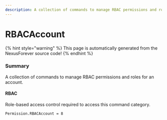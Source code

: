 ```yaml
---
description: A collection of commands to manage RBAC permissions and roles for an account.
---
```


# RBACAccount

{% hint style="warning" %}
This page is automatically generated from the NexusForever source code!
{% endhint %}

### Summary

A collection of commands to manage RBAC permissions and roles for an account.

#### RBAC

Role-based access control required to access this command category.

```
Permission.RBACAccount = 8
```

